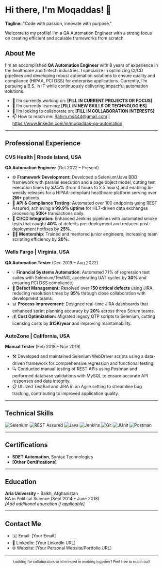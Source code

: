 # Hi there, I'm Moqaddas! 👋


**Tagline:** "Code with passion, innovate with purpose."

Welcome to my profile! I'm a QA Automation Engineer with a strong focus on creating efficient and scalable frameworks from scratch.

## About Me

I'm an accomplished **QA Automation Engineer** with 8 years of experience in the healthcare and fintech industries. I specialize in optimizing CI/CD pipelines and developing robust automation solutions to ensure quality and compliance (HIPAA, PCI DSS) for enterprise applications. Currently, I’m pursuing a B.S. in IT while continuously delivering impactful automation solutions.

- 🔭 I’m currently working on: **[FILL IN CURRENT PROJECTS OR FOCUS]**
- 🌱 I’m currently learning: **[FILL IN NEW SKILLS OR TECHNOLOGIES]**
- 👯 I’m looking to collaborate on: **[FILL IN COLLABORATION INTERESTS]**
- 📫 How to reach me: Rahim.ms444@gmail.com | https://www.linkedin.com/in/moqaddas-qa-automation 

---

## Professional Experience

### CVS Health | Rhode Island, USA  
**QA Automation Engineer** (Oct 2022 – Present)
- ⚙️ **Framework Development:** Developed a Selenium/Java BDD framework with parallel execution and a page object model, cutting test execution times by **37.5%** (from 4 hours to 2.5 hours) and enabling bi-weekly releases for a HIPAA-compliant healthcare platform serving over **2M+** patients.
- 🚀 **API & Compliance Testing:** Automated over 100 endpoints using REST Assured, achieving a **99.9% uptime** for HL7-driven data exchanges processing **50K+** transactions daily.
- 🔄 **CI/CD Integration:** Enhanced Jenkins pipelines with automated smoke tests that caught **40%** of defects pre-deployment and reduced post-deployment hotfixes by **25%**.
- 👨‍💻 **Mentorship:** Trained and mentored junior engineers, increasing team scripting efficiency by **20%**.

### Wells Fargo | Virginia, USA  
**QA Automation Tester** (Dec 2019 – Aug 2022)
- 💡 **Financial Systems Automation:** Automated 71% of regression test suites with Selenium/TestNG, accelerating UAT cycles by **30%** and ensuring PCI DSS compliance.
- 🐞 **Defect Management:** Resolved over **150 critical defects** using JIRA, reducing resolution times by **35%** through close collaboration with development teams.
- 📊 **Process Improvement:** Designed real-time JIRA dashboards that enhanced sprint planning accuracy by **20%** across three Scrum teams.
- 💰 **Cost Optimization:** Migrated legacy QTP scripts to Selenium, cutting licensing costs by **$15K/year** and improving maintainability.

### AutoZone | California, USA  
**Manual Tester** (Feb 2018 – Nov 2019)
- 🛠️ Developed and maintained Selenium WebDriver scripts using a data-driven framework for comprehensive regression and functional testing.
- 🔍 Conducted manual testing of REST APIs using Postman and performed database validations with MySQL to ensure accurate API responses and data integrity.
- 📋 Utilized TestRail and JIRA in an Agile setting to streamline bug tracking, contributing to improved application quality.

---

## Technical Skills

<div align="left">
  <img src="https://img.shields.io/badge/-Selenium-05122A?style=flat&logo=selenium" alt="Selenium" />
  <img src="https://img.shields.io/badge/-REST%20Assured-05122A?style=flat&logo=rest" alt="REST Assured"/>
  <img src="https://img.shields.io/badge/-Java-05122A?style=flat&logo=java" alt="Java"/>
  <img src="https://img.shields.io/badge/-Jenkins-05122A?style=flat&logo=jenkins" alt="Jenkins"/>
  <img src="https://img.shields.io/badge/-Git-05122A?style=flat&logo=git" alt="Git"/>
  <img src="https://img.shields.io/badge/-JUnit-05122A?style=flat&logo=junit" alt="JUnit"/>
  <img src="https://img.shields.io/badge/-Postman-05122A?style=flat&logo=postman" alt="Postman"/>
  <!-- Add additional tech badges as needed -->
</div>

---

## Certifications

- **SDET Automation**, Syntax Technologies  
- **[Other Certifications]**

---

## Education

**Aria University** – Balkh, Afghanistan  
BA in Political Science (Sept 2014 – June 2018)  
*[Add additional education if applicable]*

---

## Contact Me

- ✉️ Email: [Your Email]
- 💼 LinkedIn: [Your LinkedIn URL]
- 🌐 Website: [Your Personal Website/Portfolio URL]

---

<!-- Optional call-to-action -->
<div align="center">
  <sub>
    Looking for collaborators or interested in working together? Feel free to reach out!
  </sub>
</div>
